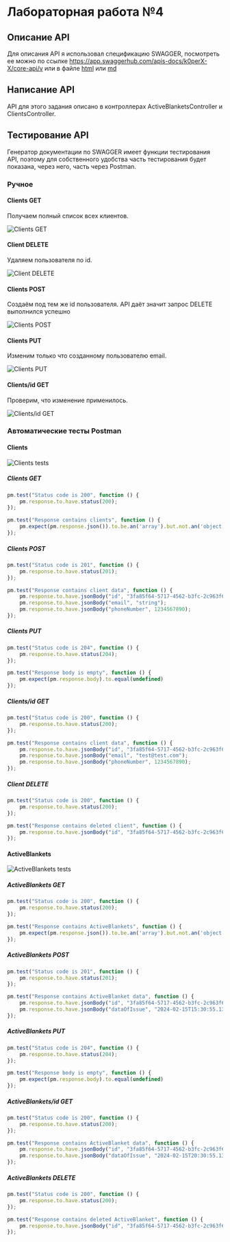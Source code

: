 # Лабораторная работа №4

## Описание API 

Для описания API я использовал спецификацию SWAGGER, посмотреть ее можно по ссылке https://app.swaggerhub.com/apis-docs/k0perX-X/core-api/v
или в файле [html](docs/index.html) или [md](docs/index.md)

## Написание API

API для этого задания описано в контроллерах ActiveBlanketsController и ClientsController.

## Тестирование API 

Генератор документации по SWAGGER имеет функции тестирования API, поэтому для собственного удобства часть тестирования будет показана, через него, часть через Postman.

### Ручное 

#### Clients GET

Получаем полный список всех клиентов.

![Clients GET](docs/Clients-GET.png)

#### Client DELETE 

Удаляем пользователя по id.

![Client DELETE](docs/Clients-DELETE.png)

#### Clients POST

Создаём под тем же id пользователя. API даёт значит запрос DELETE выполнился успешно

![Clients POST](docs/Clients-POST.png)

#### Clients PUT

Изменим только что созданному пользователю email.

![Clients PUT](docs/Clients-PUT.png)

#### Clients/id GET 

Проверим, что изменение применилось.

![Clients/id GET](docs/Clients.id-GET.png)

### Автоматические тесты Postman

#### Clients

![Clients tests](docs/Clients%20tests.png)

##### Clients GET

```js
pm.test("Status code is 200", function () {
    pm.response.to.have.status(200);
});

pm.test("Response contains clients", function () {
    pm.expect(pm.response.json()).to.be.an('array').but.not.an('object')
});
```

##### Clients POST

```js
pm.test("Status code is 201", function () {
    pm.response.to.have.status(201);
});

pm.test("Response contains client data", function () {
    pm.response.to.have.jsonBody("id", "3fa85f64-5717-4562-b3fc-2c963f66afa7");
    pm.response.to.have.jsonBody("email", "string");
    pm.response.to.have.jsonBody("phoneNumber", 1234567890);
});
```

##### Clients PUT

```js
pm.test("Status code is 204", function () {
    pm.response.to.have.status(204);
});

pm.test("Response body is empty", function () {
    pm.expect(pm.response.body).to.equal(undefined)
});
```

##### Clients/id GET 

```js
pm.test("Status code is 200", function () {
    pm.response.to.have.status(200);
});

pm.test("Response contains client data", function () {
    pm.response.to.have.jsonBody("id", "3fa85f64-5717-4562-b3fc-2c963f66afa7");
    pm.response.to.have.jsonBody("email", "test@test.com");
    pm.response.to.have.jsonBody("phoneNumber", 1234567890);
});
```

##### Client DELETE 

```js
pm.test("Status code is 200", function () {
    pm.response.to.have.status(200);
});

pm.test("Response contains deleted client", function () {
    pm.response.to.have.jsonBody("id", "3fa85f64-5717-4562-b3fc-2c963f66afa7");
});
```

#### ActiveBlankets

![ActiveBlankets tests](docs/ActiveBlankets%20tests.png)

##### ActiveBlankets GET

```js
pm.test("Status code is 200", function () {
    pm.response.to.have.status(200);
});

pm.test("Response contains ActiveBlankets", function () {
    pm.expect(pm.response.json()).to.be.an('array').but.not.an('object')
});
```

##### ActiveBlankets POST

```js
pm.test("Status code is 201", function () {
    pm.response.to.have.status(201);
});

pm.test("Response contains ActiveBlanket data", function () {
    pm.response.to.have.jsonBody("id", "3fa85f64-5717-4562-b3fc-2c963f66afa7");
    pm.response.to.have.jsonBody("dataOfIssue", "2024-02-15T15:30:55.13Z");
});
```

##### ActiveBlankets PUT

```js
pm.test("Status code is 204", function () {
    pm.response.to.have.status(204);
});

pm.test("Response body is empty", function () {
    pm.expect(pm.response.body).to.equal(undefined)
});
```

##### ActiveBlankets/id GET 

```js
pm.test("Status code is 200", function () {
    pm.response.to.have.status(200);
});

pm.test("Response contains ActiveBlanket data", function () {
    pm.response.to.have.jsonBody("id", "3fa85f64-5717-4562-b3fc-2c963f66afa7");
    pm.response.to.have.jsonBody("dataOfIssue", "2024-02-15T20:30:55.13Z");
});
```

##### ActiveBlankets DELETE 

```js
pm.test("Status code is 200", function () {
    pm.response.to.have.status(200);
});

pm.test("Response contains deleted ActiveBlanket", function () {
    pm.response.to.have.jsonBody("id", "3fa85f64-5717-4562-b3fc-2c963f66afa7");
});
```
